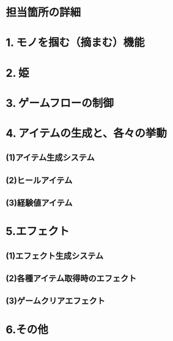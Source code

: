 # 担当箇所の詳細


# 1. モノを掴む（摘まむ）機能


# 2. 姫


# 3. ゲームフローの制御


# 4. アイテムの生成と、各々の挙動 
## (1)アイテム生成システム  
## (2)ヒールアイテム  
## (3)経験値アイテム  


# 5.エフェクト  
## (1)エフェクト生成システム  
## (2)各種アイテム取得時のエフェクト  
## (3)ゲームクリアエフェクト


# 6.その他

